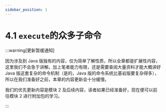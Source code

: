 ```yaml
---
sidebar_position: 1
---
```


# 4.1 `execute`的众多子命令

:::warning[更新暂缓通知]

因为涉及到 Java 版独有的内容，仅为简单了解性质，所以全章都是扩展性内容，这里我们不会急于讲解。加上笔者能力有限，还是需要查阅大量资料才能大概讲好 Java 版这套复杂的命令机制（是的，Java 版的命令系统比基岩版要复杂得多），所以在我们准备好之前，本章的内容更新会十分缓慢。

我们的优先更新内容是模块 2 及后续内容，读者如果已经准备好，现在便可以前往模块 2 进行附加包的学习。

:::
